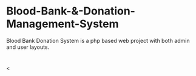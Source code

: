 # Blood-Bank-&-Donation-Management-System

Blood Bank Donation System is a php based web project with both admin and user layouts.

#

<
